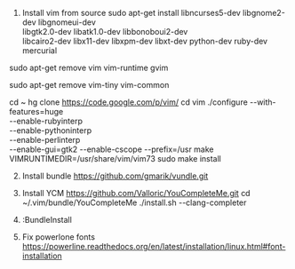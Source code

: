 1) Install vim from source
sudo apt-get install libncurses5-dev libgnome2-dev libgnomeui-dev \
libgtk2.0-dev libatk1.0-dev libbonoboui2-dev \
libcairo2-dev libx11-dev libxpm-dev libxt-dev python-dev ruby-dev mercurial

sudo apt-get remove vim vim-runtime gvim

sudo apt-get remove vim-tiny vim-common

cd ~
hg clone https://code.google.com/p/vim/
cd vim
./configure --with-features=huge \
--enable-rubyinterp \
--enable-pythoninterp \
--enable-perlinterp \
--enable-gui=gtk2 --enable-cscope --prefix=/usr
make VIMRUNTIMEDIR=/usr/share/vim/vim73
sudo make install

2) Install bundle
https://github.com/gmarik/vundle.git

3) Install YCM
https://github.com/Valloric/YouCompleteMe.git
cd ~/.vim/bundle/YouCompleteMe
./install.sh --clang-completer

4) :BundleInstall

5) Fix powerlone fonts
https://powerline.readthedocs.org/en/latest/installation/linux.html#font-installation
